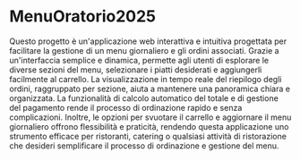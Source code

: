 # MenuOratorio2025

Questo progetto è un'applicazione web interattiva e intuitiva progettata per facilitare la gestione di un menu giornaliero e gli ordini associati. Grazie a un'interfaccia semplice e dinamica, permette agli utenti di esplorare le diverse sezioni del menu, selezionare i piatti desiderati e aggiungerli facilmente al carrello. La visualizzazione in tempo reale del riepilogo degli ordini, raggruppato per sezione, aiuta a mantenere una panoramica chiara e organizzata. La funzionalità di calcolo automatico del totale e di gestione del pagamento rende il processo di ordinazione rapido e senza complicazioni. Inoltre, le opzioni per svuotare il carrello e aggiornare il menu giornaliero offrono flessibilità e praticità, rendendo questa applicazione uno strumento efficace per ristoranti, catering o qualsiasi attività di ristorazione che desideri semplificare il processo di ordinazione e gestione del menu.
